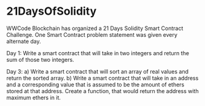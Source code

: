 # 21DaysOfSolidity
WWCode Blockchain has organized a 21 Days Solidity Smart Contract Challenge. One Smart Contract problem statement was given every alternate day.


Day 1: Write a smart contract that will take in two integers and return the sum of those two integers.

Day 3:
a) Write a smart contract that will sort an array of real values and return the sorted array.
b) Write a smart contract that will take in an address and a corresponding value that is assumed to be the amount of ethers stored at that address. Create a function, that would return the address with maximum ethers in it.
